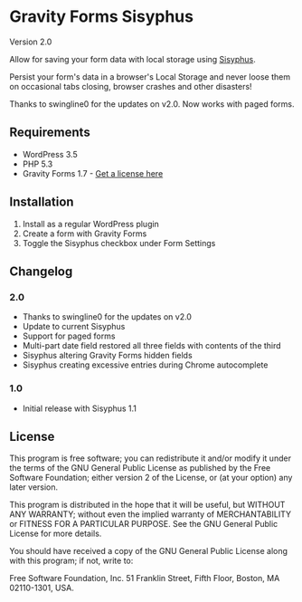 Gravity Forms Sisyphus
======================

Version 2.0

Allow for saving your form data with local storage using [Sisyphus](http://sisyphus-js.herokuapp.com/).

Persist your form's data in a browser's Local Storage and never loose them on occasional tabs closing, browser crashes and other disasters!

Thanks to swingline0 for the updates on v2.0. Now works with paged forms.

## Requirements
* WordPress 3.5
* PHP 5.3
* Gravity Forms 1.7 - [Get a license here](http://benjaminhays.com/gravityforms)

## Installation
1. Install as a regular WordPress plugin
2. Create a form with Gravity Forms
3. Toggle the Sisyphus checkbox under Form Settings

## Changelog

### 2.0
* Thanks to swingline0 for the updates on v2.0
* Update to current Sisyphus
* Support for paged forms
* Multi-part date field restored all three fields with contents of the third
* Sisyphus altering Gravity Forms hidden fields
* Sisyphus creating excessive entries during Chrome autocomplete

### 1.0
* Initial release with Sisyphus 1.1

## License
This program is free software; you can redistribute it and/or modify it under the terms of the GNU General Public License as published by the Free Software Foundation; either version 2 of the License, or (at your option) any later version.

This program is distributed in the hope that it will be useful, but WITHOUT ANY WARRANTY; without even the implied warranty of MERCHANTABILITY or FITNESS FOR A PARTICULAR PURPOSE. See the GNU General Public License for more details.

You should have received a copy of the GNU General Public License along with this program; if not, write to:

Free Software Foundation, Inc. 51 Franklin Street, Fifth Floor, Boston, MA 02110-1301, USA.